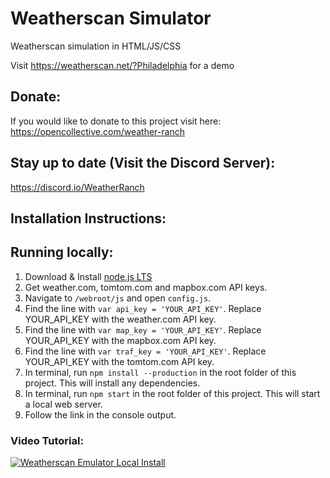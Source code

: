 # Weatherscan Simulator
Weatherscan simulation in HTML/JS/CSS

Visit https://weatherscan.net/?Philadelphia for a demo

## Donate:
If you would like to donate to this project visit here:
https://opencollective.com/weather-ranch 

## Stay up to date (Visit the Discord Server):
https://discord.io/WeatherRanch
## Installation Instructions:

## Running locally:
1. Download & Install [node.js LTS](https://nodejs.org/en/)
2. Get weather.com, tomtom.com and mapbox.com API keys.
3. Navigate to `/webroot/js` and open `config.js`.
4. Find the line with `var api_key = 'YOUR_API_KEY'`. Replace YOUR_API_KEY with the weather.com API key.
5. Find the line with `var map_key = 'YOUR_API_KEY'`. Replace YOUR_API_KEY with the mapbox.com API key.
6. Find the line with `var traf_key = 'YOUR_API_KEY'`. Replace YOUR_API_KEY with the tomtom.com API key.
7. In terminal, run `npm install --production` in the root folder of this project. This will install any dependencies.
8. In terminal, run `npm start` in the root folder of this project. This will start a local web server.
9. Follow the link in the console output.
### Video Tutorial:
[![Weatherscan Emulator Local Install](https://img.youtube.com/vi/2oDdpsCEWOU/maxresdefault.jpg)](https://www.youtube.com/watch?v=2oDdpsCEWOU)
